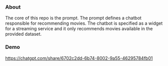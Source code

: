 ### About

The core of this repo is the prompt. The prompt defines a chatbot responsible for recommending movies. The chatbot is specified as a widget for a streaming service and it only recommends movies available in the provided dataset.

### Demo

https://chatgpt.com/share/6702c2dd-6b74-8002-9a55-46295784fb01

